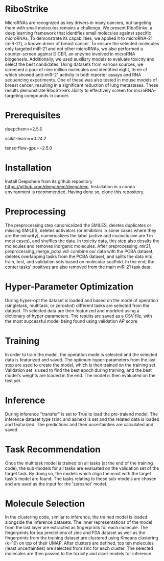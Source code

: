 # RiboStrike
MicroRNAs are recognized as key drivers in many cancers, but targeting them with small molecules remains a challenge. We present RiboStrike, a deep learning framework that identifies small molecules against specific microRNAs. To demonstrate its capabilities, we applied it to microRNA-21 (miR-21), a known driver of breast cancer. To ensure the selected molecules only targeted miR-21 and not other microRNAs, we also performed a counter-screen against DICER, an enzyme involved in microRNA biogenesis. Additionally, we used auxiliary models to evaluate toxicity and select the best candidates. Using datasets from various sources, we screened a pool of nine million molecules and identified eight, three of which showed anti-miR-21 activity in both reporter assays and RNA sequencing experiments. One of these was also tested in mouse models of breast cancer, resulting in a significant reduction of lung metastases. These results demonstrate RiboStrike’s ability to effectively screen for microRNA-targeting compounds in cancer.

# Prerequisites
deepchem==2.5.0

scikit-learn==0.24.2

tensorflow-gpu==2.5.0 

# Installation
Install Deepchem from its github repository https://github.com/deepchem/deepchem. Installation in a conda environment is recommended. Having done so, clone this repository.

# Preprocessing
The preprocessing step canonicalized the SMILES, deletes duplicates or missing SMILES, deletes activators (or inhibitors in some cases where they are the minority), numericalizes the label (active and inconclusive are 1 in most cases), and shuffles the data. In toxicity data, this step also desalts the molecules and removes inorganic molecules. After preprocessing_mir21, preprocessing_merge_pcba will combine our data with the PCBA dataset, deletes overlapping tasks from the PCBA dataset, and splits the data into train, test, and validation sets based on molecular scaffold. In the end, the conter tasks' positives are also removed from the main miR-21 task data.

# Hyper-Parameter Optimization
During hyper-opt the dataset is loaded and based on the mode of operation (singletask, multitask, or zeroshot) different tasks are selected from the dataset. Th selected data are then featurized and modeled using a dictionary of hyper-parameters. The results are saved as a CSV file, with the most successful model being found using validation AP score.

# Training
In order to train the model, the operation mode is selected and the selected data is featurized and saved. The optimum hyper-parameters from the last step are used to create the model, which is then trained on the training set. Validation set is used to find the best epoch during training, and the best model's weights are loaded in the end. The model is then evaluated on the test set. 

# Inference
During inference "transfer" is set to True to load the pre-traiend model. The inference dataset type (zinc and asinex) is set and the related data is loaded and featurized. The predictions and their uncertainties are calculated and saved.

# Task Recommendation
Once the multitask model is trained on all tasks (at the end of the training code), the sub-models for all tasks are evaluated on the validation set of the target task. By doing so, the models which align the most with the target task's model are found. The tasks relating to these sub-models are chosen and are used as the input for the 'zeroshot' model.

# Molecule Selection
In the clustering code, similar to inference, the trained model is loaded alongside the inference datasets. The inner representations of the model from the last layer are extracted as fingerprints for each molecule. The fingerprints for top predictions of zinc and FDA dataset as well as the fingerprints from the training dataset are clustered using Kmeans clustering (k=10) on top of their UMAP. After clusters are defined, top ten molecules (least uncertainties) are selected from zinc for each cluster. The selected molecules are then passed to the toxicity and dicer models for inference.
